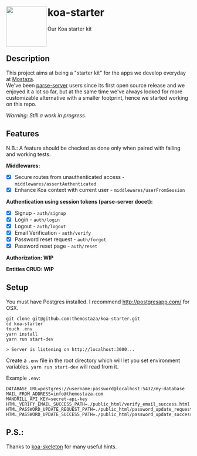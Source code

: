 # koa-starter  <img src="https://s-media-cache-ak0.pinimg.com/originals/8e/00/2f/8e002f2f46190b78f2dbc7683b225759.gif" width="110" align="left">
Our Koa starter kit

&nbsp;

## Description

This project aims at being a "starter kit" for the apps we develop everyday at [Mostaza](http://www.themostaza.com/).  
We've been [parse-server](https://github.com/parse-community/parse-server) users since its first open source release and we enjoyed it a lot so far, but at the same time we've always looked for more customizable alternative with a smaller footprint, hence we started working on this repo.  

*Warning: Still a work in progress*.  

## Features

N.B.: A feature should be checked as done only when paired with failing and working tests. 

**Middlewares:**  
- [x] Secure routes from unauthenticated access - `middlewares/assertAuthenticated`
- [x] Enhance Koa context with current user - `middlewares/userFromSession`

**Authentication using session tokens (parse-server docet):**  
- [x] Signup - `auth/signup` 
- [x] Login - `auth/login` 
- [x] Logout - `auth/logout`
- [x] Email Verification - `auth/verify`
- [x] Password reset request - `auth/forgot`
- [x] Password reset page - `auth/reset`

**Authorization: WIP**  

**Entities CRUD: WIP**  

## Setup

You must have Postgres installed. I recommend http://postgresapp.com/ for OSX.
```
git clone git@github.com:themostaza/koa-starter.git
cd koa-starter
touch .env
yarn install
yarn run start-dev

> Server is listening on http://localhost:3000...
```

Create a `.env` file in the root directory which will let you set environment variables. `yarn run start-dev` will read from it.

Example `.env`:
```
DATABASE_URL=postgres://username:password@localhost:5432/my-database
MAIL_FROM_ADDRESS=info@themostaza.com
MANDRILL_API_KEY=secret-api-key
HTML_VERIFY_EMAIL_SUCCESS_PATH=./public_html/verify_email_success.html
HTML_PASSWORD_UPDATE_REQUEST_PATH=./public_html/password_update_request.html
HTML_PASSWORD_UPDATE_SUCCESS_PATH=./public_html/password_update_success.html
```

## P.S.: 
Thanks to [koa-skeleton](https://github.com/danneu/koa-skeleton) for many useful hints.

